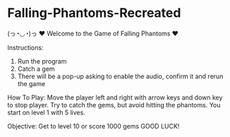 # Falling-Phantoms-Recreated
(っ◔◡◔)っ ♥ Welcome to the Game of Falling Phantoms ♥
 
 Instructions:
 <ol type="1">
   <li>Run the program </li>
   <li>Catch a gem</li>
   <li>There will be a pop-up asking to enable the audio, confirm it and rerun the game</li>
</ol>

 How To Play:
 Move the player left and right with arrow keys and down key to stop player. Try to catch the gems, but avoid hitting the phantoms. You start on level 1 with 5 lives.
    
 Objective:
    Get to level 10 or score 1000 gems
                  GOOD LUCK!

    

